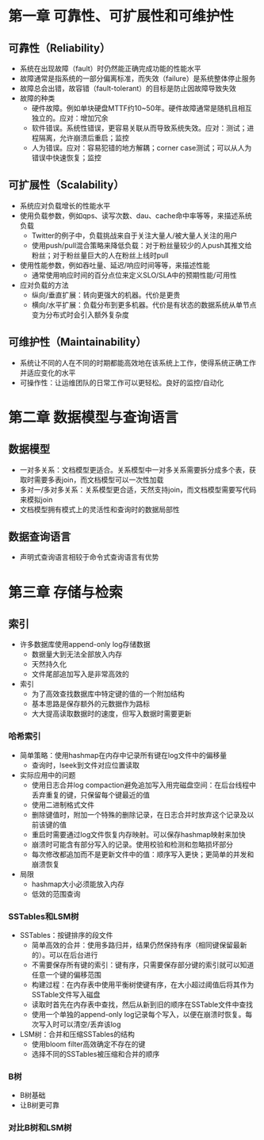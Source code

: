 # 第一章 可靠性、可扩展性和可维护性

## 可靠性（Reliability）
- 系统在出现故障（fault）时仍然能正确完成功能的性能水平
- 故障通常是指系统的一部分偏离标准，而失效（failure）是系统整体停止服务
- 故障总会出错，故容错（fault-tolerant）的目标是防止因故障导致失效
- 故障的种类
  - 硬件故障。例如单块硬盘MTTF约10~50年。硬件故障通常是随机且相互独立的。应对：增加冗余
  - 软件错误。系统性错误，更容易关联从而导致系统失效。应对：测试；进程隔离，允许崩溃后重启；监控
  - 人为错误。应对：容易犯错的地方解耦；corner case测试；可以从人为错误中快速恢复；监控

## 可扩展性（Scalability）
- 系统应对负载增长的性能水平
- 使用负载参数，例如qps、读写次数、dau、cache命中率等等，来描述系统负载
  - Twitter的例子中，负载挑战来自于关注大量人/被大量人关注的用户
  - 使用push/pull混合策略来降低负载：对于粉丝量较少的人push其推文给粉丝；对于粉丝量巨大的人在粉丝上线时pull
- 使用性能参数，例如吞吐量、延迟/响应时间等等，来描述性能
  - 通常使用响应时间的百分点位来定义SLO/SLA中的预期性能/可用性
- 应对负载的方法
  - 纵向/垂直扩展：转向更强大的机器。代价是更贵
  - 横向/水平扩展：负载分布到更多机器。代价是有状态的数据系统从单节点变为分布式时会引入额外复杂度
  
## 可维护性（Maintainability）
- 系统让不同的人在不同的时期都能高效地在该系统上工作，使得系统正确工作并适应变化的水平
- 可操作性：让运维团队的日常工作可以更轻松。良好的监控/自动化

# 第二章 数据模型与查询语言
## 数据模型
- 一对多关系：文档模型更适合。关系模型中一对多关系需要拆分成多个表，获取时需要多表join，而文档模型可以一次性加载
- 多对一/多对多关系：关系模型更合适，天然支持join，而文档模型需要写代码来模拟join
- 文档模型拥有模式上的灵活性和查询时的数据局部性

## 数据查询语言
- 声明式查询语言相较于命令式查询语言有优势

# 第三章 存储与检索
## 索引
- 许多数据库使用append-only log存储数据
  - 数据量大到无法全部放入内存
  - 天然持久化
  - 文件尾部追加写入是非常高效的
- 索引
  - 为了高效查找数据库中特定键的值的一个附加结构
  - 基本思路是保存额外的元数据作为路标
  - 大大提高读取数据时的速度，但写入数据时需要更新
### 哈希索引
- 简单策略：使用hashmap在内存中记录所有键在log文件中的偏移量
  - 查询时，lseek到文件对应位置读取
- 实际应用中的问题
  - 使用日志合并log compaction避免追加写入用完磁盘空间：在后台线程中丢弃重复的键，只保留每个键最近的值
  - 使用二进制格式文件
  - 删除键值时，附加一个特殊的删除记录，在日志合并时放弃这个记录及以前该键的值
  - 重启时需要通过log文件恢复内存映射。可以保存hashmap映射来加快
  - 崩溃时可能含有部分写入的记录。使用校验和检测和忽略损坏部分
  - 每次修改都追加而不是更新文件中的值：顺序写入更快；更简单的并发和崩溃恢复
- 局限
  - hashmap大小必须能放入内存
  - 低效的范围查询
### SSTables和LSM树
- SSTables：按键排序的段文件
  - 简单高效的合并：使用多路归并，结果仍然保持有序（相同键保留最新的）。可以在后台进行
  - 不需要保存所有键的索引：键有序，只需要保存部分键的索引就可以知道任意一个键的偏移范围
  - 构建过程：在内存表中使用平衡树使键有序，在大小超过阈值后将其作为SSTable文件写入磁盘
  - 读取时首先在内存表中查找，然后从新到旧的顺序在SSTable文件中查找
  - 使用一个单独的append-only log记录每个写入，以便在崩溃时恢复。每次写入时可以清空/丢弃该log
- LSM树：合并和压缩SSTables的结构
  - 使用bloom filter高效确定不存在的键
  - 选择不同的SSTables被压缩和合并的顺序
### B树
- B树基础
- 让B树更可靠
### 对比B树和LSM树

